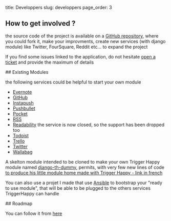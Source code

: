 title: Developpers
slug: developpers
page_order: 3

## How to get involved ?

the source code of the project is available on a [GitHub repository](https://github.com/foxmask/django-th), where you could fork it, make your improvments, create new services (with django module) like Twitter, FourSquare, Reddit etc... to expand the project

If you find some issues linked to the application, do not hesitate [open a ticket](https://github.com/foxmask/django-th/issues/new) and provide the maximum of details

## Existing Modules

the following services could be helpful to start your own module

* [Evernote](https://github.com/foxmask/django-th/tree/master/th_evernote)
* [GitHub](https://github.com/)
* [Instapush](https://github.com/foxmask/django-th/tree/master/th_instapush)
* [Pushbullet](https://github.com/foxmask/django-th/tree/master/th_pushbullet)
* [Pocket](https://github.com/foxmask/django-th/tree/master/th_pocket)
* [RSS](https://github.com/foxmask/django-th/tree/master/th_rss)
* [Readability](https://github.com/foxmask/django-th/tree/master/th_readability) the service is now closed, so the support has been dropped too
* [Todoist](https://github.com/foxmask/django-th/tree/master/th_todoist)
* [Trello](https://github.com/foxmask/django-th/tree/master/th_trello)
* [Twitter](https://github.com/foxmask/django-th/tree/master/th_twitter)
* [Wallabag](https://github.com/foxmask/django-th/tree/master/th_wallabag)

A skelton module intended to be cloned to make your own Trigger Happy module named [django-th-dummy](https://github.com/foxmask/django-th-dummy), permits, with very few new lines of code [to produce his little module home made with Trigger Happy - link in french](https://foxmask.trigger-happy.eu/post/2013/12/09/trigger-happy-comment-pondre-son-propre-module)

You can also use a projet I made that use [Ansible](https://github.com/foxmask/django-th-ansible) to bootstrap your "ready to use module", that will be able to be plugged to the others services TriggerHappy can handle

## Roadmap

You can follow it from [here](https://github.com/foxmask/django-th/issues/milestones)

